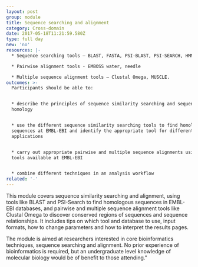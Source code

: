 ```yaml
---
layout: post
group: module
title: Sequence searching and alignment
category: Cross-domain
date: 2017-05-18T11:21:59.580Z
type: full day
new: 'no'
resources: |-
  * Sequence searching tools – BLAST, FASTA, PSI-BLAST, PSI-SEARCH, HMMER

  * Pairwise alignment tools - EMBOSS water, needle

  * Multiple sequence alignment tools – Clustal Omega, MUSCLE.
outcomes: >-
  Participants should be able to:


  * describe the principles of sequence similarity searching and sequence
  homology


  * use the different sequence similarity searching tools to find homologous
  sequences at EMBL-EBI and identify the appropriate tool for different
  applications


  * carry out appropriate pairwise and multiple sequence alignments using the
  tools available at EMBL-EBI


  * combine different techniques in an analysis workflow
related: '-'
---
```

This module covers sequence similarity searching and alignment, using tools like BLAST and PSI-Search to find homologous sequences in EMBL-EBI databases, and pairwise and multiple sequence alignment tools like Clustal Omega to discover conserved regions of sequences and sequence relationships. It includes tips on which tool and database to use, input formats, how to change parameters and how to interpret the results pages.

The module is aimed at researchers interested in core bioinformatics techniques, sequence searching and alignment. No prior experience of bioinformatics is required, but an undergraduate level knowledge of molecular biology would be of benefit to those attending."
